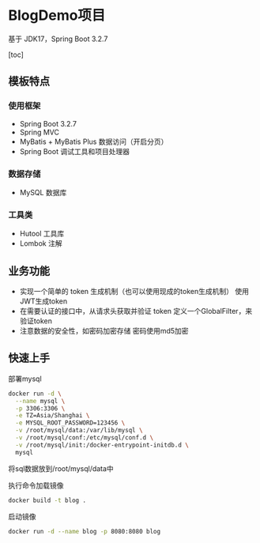 # BlogDemo项目

基于 JDK17，Spring Boot 3.2.7


[toc]

## 模板特点

### 使用框架

- Spring Boot 3.2.7
- Spring MVC
- MyBatis + MyBatis Plus 数据访问（开启分页）
- Spring Boot 调试工具和项目处理器

### 数据存储
- MySQL 数据库

### 工具类

- Hutool 工具库
- Lombok 注解


## 业务功能
- 实现一个简单的 token 生成机制（也可以使用现成的token生成机制）
使用JWT生成token
- 在需要认证的接口中，从请求头获取并验证 token
定义一个GlobalFilter，来验证token
- 注意数据的安全性，如密码加密存储
密码使用md5加密

## 快速上手
部署mysql
```bash
docker run -d \
  --name mysql \
  -p 3306:3306 \
  -e TZ=Asia/Shanghai \
  -e MYSQL_ROOT_PASSWORD=123456 \
  -v /root/mysql/data:/var/lib/mysql \
  -v /root/mysql/conf:/etc/mysql/conf.d \
  -v /root/mysql/init:/docker-entrypoint-initdb.d \
  mysql
```
将sql数据放到/root/mysql/data中

执行命令加载镜像
```bash
docker build -t blog .
```

启动镜像
```bash
docker run -d --name blog -p 8080:8080 blog
```

